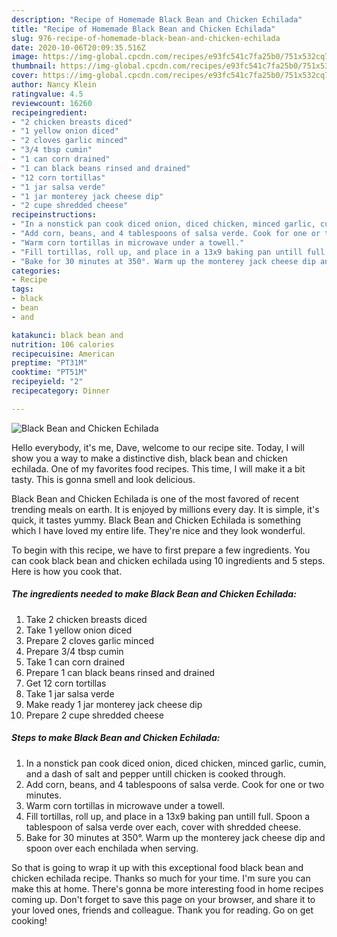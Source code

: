 ```yaml
---
description: "Recipe of Homemade Black Bean and Chicken Echilada"
title: "Recipe of Homemade Black Bean and Chicken Echilada"
slug: 976-recipe-of-homemade-black-bean-and-chicken-echilada
date: 2020-10-06T20:09:35.516Z
image: https://img-global.cpcdn.com/recipes/e93fc541c7fa25b0/751x532cq70/black-bean-and-chicken-echilada-recipe-main-photo.jpg
thumbnail: https://img-global.cpcdn.com/recipes/e93fc541c7fa25b0/751x532cq70/black-bean-and-chicken-echilada-recipe-main-photo.jpg
cover: https://img-global.cpcdn.com/recipes/e93fc541c7fa25b0/751x532cq70/black-bean-and-chicken-echilada-recipe-main-photo.jpg
author: Nancy Klein
ratingvalue: 4.5
reviewcount: 16260
recipeingredient:
- "2 chicken breasts diced"
- "1 yellow onion diced"
- "2 cloves garlic minced"
- "3/4 tbsp cumin"
- "1 can corn drained"
- "1 can black beans rinsed and drained"
- "12 corn tortillas"
- "1 jar salsa verde"
- "1 jar monterey jack cheese dip"
- "2 cupe shredded cheese"
recipeinstructions:
- "In a nonstick pan cook diced onion, diced chicken, minced garlic, cumin, and a dash of salt and pepper untill chicken is cooked through."
- "Add corn, beans, and 4 tablespoons of salsa verde. Cook for one or two minutes."
- "Warm corn tortillas in microwave under a towell."
- "Fill tortillas, roll up, and place in a 13x9 baking pan untill full. Spoon a tablespoon of salsa verde over each, cover with shredded cheese."
- "Bake for 30 minutes at 350°. Warm up the monterey jack cheese dip and spoon over each enchilada when serving."
categories:
- Recipe
tags:
- black
- bean
- and

katakunci: black bean and 
nutrition: 106 calories
recipecuisine: American
preptime: "PT31M"
cooktime: "PT51M"
recipeyield: "2"
recipecategory: Dinner

---
```



![Black Bean and Chicken Echilada](https://img-global.cpcdn.com/recipes/e93fc541c7fa25b0/751x532cq70/black-bean-and-chicken-echilada-recipe-main-photo.jpg)

Hello everybody, it's me, Dave, welcome to our recipe site. Today, I will show you a way to make a distinctive dish, black bean and chicken echilada. One of my favorites food recipes. This time, I will make it a bit tasty. This is gonna smell and look delicious.

Black Bean and Chicken Echilada is one of the most favored of recent trending meals on earth. It is enjoyed by millions every day. It is simple, it's quick, it tastes yummy. Black Bean and Chicken Echilada is something which I have loved my entire life. They're nice and they look wonderful.




To begin with this recipe, we have to first prepare a few ingredients. You can cook black bean and chicken echilada using 10 ingredients and 5 steps. Here is how you cook that.

<!--inarticleads1-->

##### The ingredients needed to make Black Bean and Chicken Echilada:

1. Take 2 chicken breasts diced
1. Take 1 yellow onion diced
1. Prepare 2 cloves garlic minced
1. Prepare 3/4 tbsp cumin
1. Take 1 can corn drained
1. Prepare 1 can black beans rinsed and drained
1. Get 12 corn tortillas
1. Take 1 jar salsa verde
1. Make ready 1 jar monterey jack cheese dip
1. Prepare 2 cupe shredded cheese




<!--inarticleads2-->

##### Steps to make Black Bean and Chicken Echilada:

1. In a nonstick pan cook diced onion, diced chicken, minced garlic, cumin, and a dash of salt and pepper untill chicken is cooked through.
1. Add corn, beans, and 4 tablespoons of salsa verde. Cook for one or two minutes.
1. Warm corn tortillas in microwave under a towell.
1. Fill tortillas, roll up, and place in a 13x9 baking pan untill full. Spoon a tablespoon of salsa verde over each, cover with shredded cheese.
1. Bake for 30 minutes at 350°. Warm up the monterey jack cheese dip and spoon over each enchilada when serving.




So that is going to wrap it up with this exceptional food black bean and chicken echilada recipe. Thanks so much for your time. I'm sure you can make this at home. There's gonna be more interesting food in home recipes coming up. Don't forget to save this page on your browser, and share it to your loved ones, friends and colleague. Thank you for reading. Go on get cooking!
